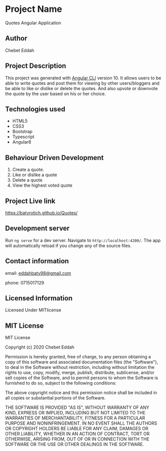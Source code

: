 # Project Name
Quotes  Angular Application
## Author
Chebet Eddah
## Project Description

This project was generated with [Angular CLI](https://github.com/angular/angular-cli) version 10. It allows users to be able to write quotes and post them for viewing by other users/bloggers  and be able to like or dislike or delete the quotes.  And also upvote or downvote the quote by the user based on his or her choice.

## Technologies used
 - HTML5
 - CSS3
 - Bootstrap
 - Typescript
 - Angular8

 ## Behaviour Driven Development
  1. Create a quote.
  2. Like or dislike a quote
  3. Delete a quote
  4. View the highest voted quote

  ## Project Live link
  https://batyrotich.github.io/Quotes/

  ## Development server

 Run `ng serve` for a dev server. Navigate to `http://localhost:4200/`. The app will automatically reload if you change any of the source files.

 ## Contact information
  email: eddahbaty98@gmail.com

 phone: 0715017129

 ## Licensed Information
 Licensed Under MITlicense

 ## MIT License
 MIT License

Copyright (c) 2020 Chebet Eddah

Permission is hereby granted, free of charge, to any person obtaining a copy of this software and associated documentation files (the "Software"), to deal in the Software without restriction, including without limitation the rights to use, copy, modify, merge, publish, distribute, sublicense, and/or sell copies of the Software, and to permit persons to whom the Software is furnished to do so, subject to the following conditions:

The above copyright notice and this permission notice shall be included in all copies or substantial portions of the Software.

THE SOFTWARE IS PROVIDED "AS IS", WITHOUT WARRANTY OF ANY KIND, EXPRESS OR IMPLIED, INCLUDING BUT NOT LIMITED TO THE WARRANTIES OF MERCHANTABILITY, FITNESS FOR A PARTICULAR PURPOSE AND NONINFRINGEMENT. IN NO EVENT SHALL THE AUTHORS OR COPYRIGHT HOLDERS BE LIABLE FOR ANY CLAIM, DAMAGES OR OTHER LIABILITY, WHETHER IN AN ACTION OF CONTRACT, TORT OR OTHERWISE, ARISING FROM, OUT OF OR IN CONNECTION WITH THE SOFTWARE OR THE USE OR OTHER DEALINGS IN THE SOFTWARE.




